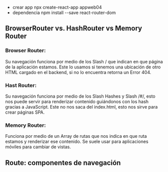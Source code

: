 -   crear app
    npx create-react-app appweb04
-   dependencia
    npm install --save react-router-dom

## BrowserRouter vs. HashRouter vs Memory Router

### Browser Router:

Su navegación funciona por medio de los Slash / que indican en que página de la aplicación estamos. Este lo usamos si tenemos una ubicación de otro HTML cargado en el backend, si no lo encuentra retorna un Error 404.

### Hast Router:

Su navegación funciona por medio de los Slash Hashes y Slash /#/, esto nos puede servir para renderizar contenido guiándonos con los hash gracias a JavaScript. Este no nos saca del index.html, esto nos sirve para crear páginas SPA.

### Memory Router:

Funciona por medio de un Array de rutas que nos indica en que ruta estamos y renderizar ese contenido. Se suele usar para aplicaciones móviles para cambiar de vistas.

## Route: componentes de navegación
